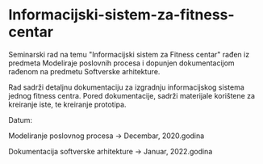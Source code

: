 # Informacijski-sistem-za-fitness-centar
Seminarski rad na temu "Informacijski sistem za Fitness centar" rađen iz predmeta Modeliraje poslovnih procesa i dopunjen dokumentacijom rađenom na predmetu Softverske arhitekture.

Rad sadrži detaljnu dokumentaciju za izgradnju informacijskog sistema jednog fitness centra.
Pored dokumentacije, sadrži materijale korištene za kreiranje iste, te kreiranje prototipa.

Datum:

Modeliranje poslovnog procesa -> Decembar, 2020.godina

Dokumentacija softverske arhitekture -> Januar, 2022.godina
